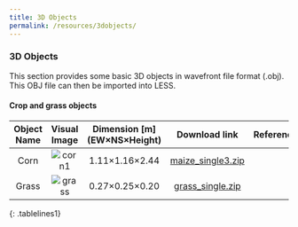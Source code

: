 ```yaml
---
title: 3D Objects
permalink: /resources/3dobjects/
---
```


### 3D Objects

This section provides some basic 3D objects in wavefront file format (.obj). This OBJ file can then be imported into LESS.

#### Crop and grass objects






|Object Name|Visual Image|Dimension [m] <br/> (EW×NS×Height)|Download link|Reference|
|:-------------:|:-------------:|:-------------:|:-------------:|:-------------:|
|Corn|![corn1](https://user-images.githubusercontent.com/1770654/191771751-e994b375-c195-4685-b961-10d9889ae6b4.png)|1.11×1.16×2.44|[maize_single3.zip](Attachments/3dobjects/maize_single3.zip)||
|Grass|![grass](https://user-images.githubusercontent.com/1770654/191773100-53a1790b-9558-4386-9625-4b41f6fbe596.png)|0.27×0.25×0.20|[grass_single.zip](Attachments/3dobjects/grass_single.zip)||
{: .tablelines1}
